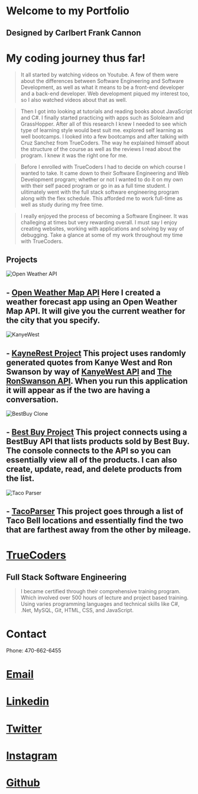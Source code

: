 # Welcome to my Portfolio

##  Designed by Carlbert Frank Cannon
					
					
#  My coding journey thus far!
							
> It all started by watching videos on Youtube. A few of them were about the differences between 
> Software Engineering and Software Development, as well as what it means to be a front-end developer and a 
> back-end developer. Web development piqued my interest too, so I also watched videos about that as well. 

> Then I got into looking at tutorials and reading books about JavaScript and C#. 
> I finally started practicing with apps such as Sololearn and GrassHopper. 
> After all of this research I knew I needed to see which type of learning style would best suit me.
> explored self learning as well bootcamps. I looked into a few bootcamps and after talking with 
> Cruz Sanchez from TrueCoders. The way he explained himself about the structure of the course as well 
> as the reviews I read about the program. I knew it was the right one for me.
								
								
> Before I enrolled with TrueCoders I had to decide on which course I wanted to take. It came down to their 
> Software Engineering and Web Development program; whether or not I wanted to do it on my own with their self 
> paced program or go in as a full time student. I ulitimately went with the full stack software engineering program 
> along with the flex schedule. This afforded me to work full-time as well as study during my free time.
								
> I really enjoyed the process of becoming a Software Engineer. It was challeging at times but very rewarding overall. 
> I must say I enjoy creating websites, working with applications and solving by way of debugging.
> Take a glance at some of my work throughout my time with TrueCoders.
						
							
##  Projects

![Open Weather API](https://user-images.githubusercontent.com/86244135/151836897-e9715bd5-7de3-428c-8cd8-5893f783338b.PNG)
## - [Open Weather Map API](https://github.com/CarlbertCannon/OpenWeatherMapAPI) Here I created a weather forecast app using an Open Weather Map API. It will give you the current weather for the city that you specify.

![KanyeWest](https://user-images.githubusercontent.com/86244135/151837384-176b16e7-7250-4938-b575-2d47fd96f29e.PNG)
## - [KayneRest Project](https://github.com/CarlbertCannon/KanyeWest) This project uses randomly generated quotes from Kanye West and Ron Swanson by way of [KanyeWest API](https://api.kanye.rest) and [The RonSwanson API](https://ron-swanson-quotes.herokuapp.com/v2/quotes). When you run this application it will appear as if the two are having a conversation.

![BestBuy Clone](https://user-images.githubusercontent.com/86244135/151837443-35e91502-f3cd-4ce4-aa55-313852cfe7cb.PNG)
## - [Best Buy Project](https://github.com/CarlbertCannon/BestBuyBestPractices) This project connects using a BestBuy API that lists products sold by Best Buy. The console connects to the API so you can essentially view all of the products. I can also create, update, read, and delete products from the list.

![Taco Parser](https://user-images.githubusercontent.com/86244135/151837516-779ca50e-77f8-4ca8-a90f-7f3203edd814.PNG)
## - [TacoParser](https://github.com/CarlbertCannon/TacoParser) This project goes through a list of Taco Bell locations and essentially find the two that are farthest away from the other by mileage.
							
						
						
#  [TrueCoders](https://truecoders.io/)

##  Full Stack Software Engineering

> I became certified through their comprehensive training program. 
> Which involved over 500 hours of lecture and project based training.
> Using varies programming languages and technical skills like C#,
> .Net, MySQL, Git, HTML, CSS, and JavaScript.
							

#  Contact
							
							
							
Phone: 470-662-6455
#  [Email](mailto:51percentbetter@gmail.com)
#  [Linkedin](https://www.linkedin.com/in/carlbert-cannon-02b4978b/)
#  [Twitter](https://twitter.com/FrankCannon85)
#  [Instagram](https://www.instagram.com/51percentbetter/)
#  [Github](https://github.com/CarlbertCannon)
								


								

								
							


